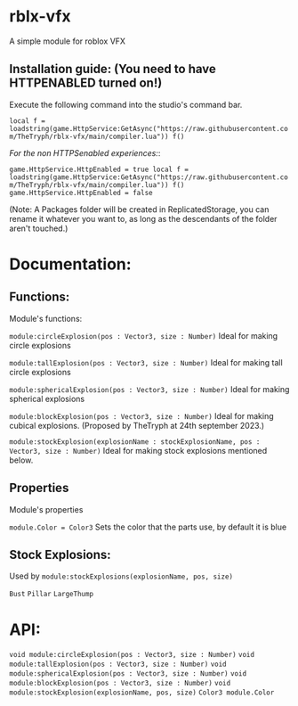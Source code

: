 # rblx-vfx
A simple module for roblox VFX

## Installation guide: (You need to have HTTPENABLED turned on!)

Execute the following command into the studio's command bar.

```local f = loadstring(game.HttpService:GetAsync("https://raw.githubusercontent.com/TheTryph/rblx-vfx/main/compiler.lua")) f()```

*For the non HTTPSenabled experiences:*:

```game.HttpService.HttpEnabled = true local f = loadstring(game.HttpService:GetAsync("https://raw.githubusercontent.com/TheTryph/rblx-vfx/main/compiler.lua")) f() game.HttpService.HttpEnabled = false```

(Note: A Packages folder will be created in ReplicatedStorage, you can rename it whatever you want to, as long as the descendants of the folder aren't touched.)

# Documentation:

## Functions:
Module's functions:

`module:circleExplosion(pos : Vector3, size : Number)`
Ideal for making circle explosions

`module:tallExplosion(pos : Vector3, size : Number)`
Ideal for making tall circle explosions

`module:sphericalExplosion(pos : Vector3, size : Number)`
Ideal for making spherical explosions

`module:blockExplosion(pos : Vector3, size : Number)`
Ideal for making cubical explosions. (Proposed by TheTryph at 24th september 2023.)

`module:stockExplosion(explosionName : stockExplosionName, pos : Vector3, size : Number)`
Ideal for making stock explosions mentioned below.

## Properties
Module's properties

`module.Color = Color3`
Sets the color that the parts use, by default it is blue

## Stock Explosions:
Used by `module:stockExplosions(explosionName, pos, size)`

`Bust`
`Pillar`
`LargeThump`

# API:

`void module:circleExplosion(pos : Vector3, size : Number)`
`void module:tallExplosion(pos : Vector3, size : Number)`
`void module:sphericalExplosion(pos : Vector3, size : Number)`
`void module:blockExplosion(pos : Vector3, size : Number)`
`void module:stockExplosion(explosionName, pos, size)`
`Color3 module.Color`